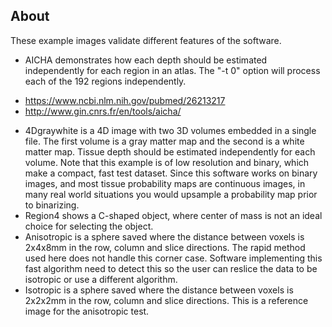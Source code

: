 ## About

These example images validate different features of the software.

 - AICHA demonstrates how each depth should be estimated independently for each region in an atlas. The "-t 0" option will process each of the 192 regions independently.
  * https://www.ncbi.nlm.nih.gov/pubmed/26213217
  * http://www.gin.cnrs.fr/en/tools/aicha/
 - 4Dgraywhite is a 4D image with two 3D volumes embedded in a single file. The first volume is a gray matter map and the second is a white matter map. Tissue depth should be estimated independently for each volume. Note that this example is of low resolution and binary, which make a compact, fast test dataset. Since this software works on binary images, and most tissue probability maps are continuous images, in many real world situations you would upsample a probability map prior to binarizing. 
 - Region4 shows a C-shaped object, where center of mass is not an ideal choice for selecting the object.
 - Anisotropic is a sphere saved where the distance between voxels is 2x4x8mm in the row, column and slice directions. The rapid method used here does not handle this corner case. Software implementing this fast algorithm need to detect this so the user can reslice the data to be isotropic or use a different algorithm.
 - Isotropic is a sphere saved where the distance between voxels is 2x2x2mm in the row, column and slice directions. This is a reference image for the anisotropic test. 
 

